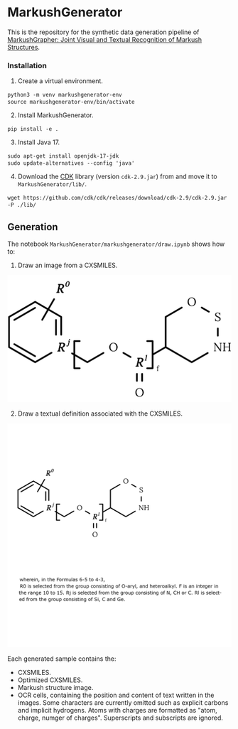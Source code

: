 # MarkushGenerator

This is the repository for the synthetic data generation pipeline of [MarkushGrapher: Joint Visual and Textual Recognition of Markush Structures](https://arxiv.org/abs/2503.16096).

### Installation

1. Create a virtual environment.
```
python3 -m venv markushgenerator-env
source markushgenerator-env/bin/activate
```

2. Install MarkushGenerator.
```
pip install -e .
```

3. Install Java 17.
```
sudo apt-get install openjdk-17-jdk
sudo update-alternatives --config 'java'
```

4. Download the [CDK](https://github.com/cdk/cdk/releases) library (version `cdk-2.9.jar`) from and move it to `MarkushGenerator/lib/`.
```
wget https://github.com/cdk/cdk/releases/download/cdk-2.9/cdk-2.9.jar -P ./lib/
```

## Generation 

The notebook `MarkushGenerator/markushgenerator/draw.ipynb` shows how to:
1. Draw an image from a CXSMILES.

<img src="assets/backbone.png" alt="Description of the image" width="600" />

2. Draw a textual definition associated with the CXSMILES.

<img src="assets/markush.png" alt="Description of the image" width="600" />

Each generated sample contains the: 
- CXSMILES.   
- Optimized CXSMILES.
- Markush structure image.
- OCR cells, containing the position and content of text written in the images. Some characters are currently omitted such as explicit carbons and implicit hydrogens. Atoms with charges are formatted as "atom, charge, numger of charges". Superscripts and subscripts are ignored.
